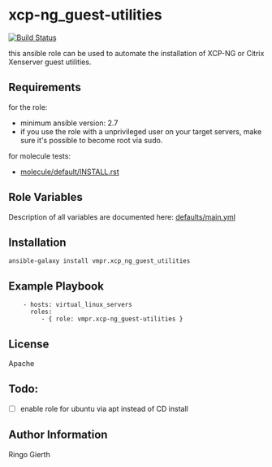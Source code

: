 xcp-ng_guest-utilities
======================
[![Build Status](https://travis-ci.com/vmpr/xcp-ng_guest-utilities.svg?branch=master)](https://travis-ci.com/vmpr/xcp-ng_guest-utilities)

this ansible role can be used to automate the installation of XCP-NG or Citrix Xenserver guest utilities.

Requirements
------------
for the role:

- minimum ansible version: 2.7
- if you use the role with a unprivileged user on your target servers, make sure it's possible to become root via sudo.

for molecule tests:
- [molecule/default/INSTALL.rst](https://github.com/vmpr/xcp-ng_guest-utilities/tree/master/molecule/default/INSTALL.rst)

Role Variables
--------------

Description of all variables are documented here: [defaults/main.yml](https://github.com/vmpr/xcp-ng_guest-utilities/tree/master/defaults/main.yml)

Installation
------------
`ansible-galaxy install vmpr.xcp_ng_guest_utilities`


Example Playbook
----------------
```
    - hosts: virtual_linux_servers
      roles:
         - { role: vmpr.xcp-ng_guest-utilities }
```         

License
-------
Apache

Todo:
-----
- [ ] enable role for ubuntu via apt instead of CD install

Author Information
------------------

Ringo Gierth
